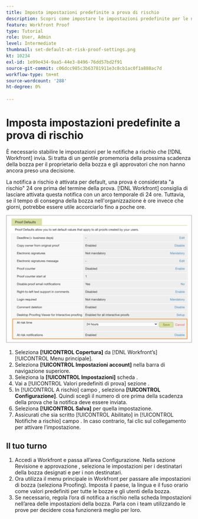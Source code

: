 ```yaml
---
title: Imposta impostazioni predefinite a prova di rischio
description: Scopri come impostare le impostazioni predefinite per le notifiche a prova di rischio come parte delle impostazioni di correzione .
feature: Workfront Proof
type: Tutorial
role: User, Admin
level: Intermediate
thumbnail: set-default-at-risk-proof-settings.png
kt: 10234
exl-id: 1e99e434-9aa5-44e3-8496-76dd57bd2f91
source-git-commit: c06dcc985c3b63781911e3c8cb1ac0f1a888ac7d
workflow-type: tm+mt
source-wordcount: '288'
ht-degree: 0%

---
```


# Imposta impostazioni predefinite a prova di rischio

È necessario stabilire le impostazioni per le notifiche a rischio che [!DNL Workfront] invia. Si tratta di un gentile promemoria della prossima scadenza della bozza per il proprietario della bozza e gli approvatori che non hanno ancora preso una decisione.

La notifica a rischio è attivata per default, una prova è considerata &quot;a rischio&quot; 24 ore prima del termine della prova. [!DNL Workfront] consiglia di lasciare attivata questa notifica con un arco temporale di 24 ore. Tuttavia, se il tempo di consegna della bozza nell&#39;organizzazione è ore invece che giorni, potrebbe essere utile accorciarlo fino a poche ore.

![Impostazioni di bozza per le notifiche a rischio](assets/proof-system-setups-at-risk-default-1.png)

1. Seleziona **[!UICONTROL Copertura]** da [!DNL Workfront’s] [!UICONTROL Menu principale].
1. Seleziona **[!UICONTROL Impostazioni account]** nella barra di navigazione superiore.
1. Seleziona la **[!UICONTROL Impostazioni]** scheda .
1. Vai a [!UICONTROL Valori predefiniti di prova] sezione .
1. In [!UICONTROL A rischio] campo , seleziona **[!UICONTROL Configurazione]**. Quindi scegli il numero di ore prima della scadenza della prova che la notifica deve essere inviata.
1. Seleziona **[!UICONTROL Salva]** per quella impostazione.
1. Assicurati che sia scritto [!UICONTROL Abilitato] in [!UICONTROL Notifiche a rischio] campo . In caso contrario, fai clic sul collegamento per attivare l’impostazione.

## Il tuo turno

1. Accedi a Workfront e passa all’area Configurazione. Nella sezione Revisione e approvazione , seleziona le impostazioni per i destinatari della bozza designati e per i non destinatari.
1. Ora utilizza il menu principale in Workfront per passare alle impostazioni di bozza (seleziona Proofing). Imposta il paese, la lingua e il fuso orario come valori predefiniti per tutte le bozze e gli utenti della bozza.
1. Se necessario, regola l’ora di notifica a rischio nella scheda Impostazioni nell’area delle impostazioni della bozza. Parla con i team utilizzando le prove per decidere cosa funzionerà meglio per loro.

<!--
Lean More URLs
-->
